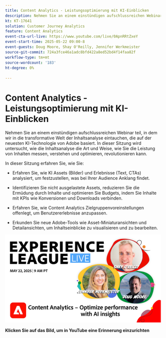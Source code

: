 ```yaml
---
title: Content Analytics - Leistungsoptimierung mit KI-Einblicken
description: Nehmen Sie an einem einstündigen aufschlussreichen Webinar teil, in dem wir in die transformative Welt der Inhaltsanalyse eintauchen, die auf der neuesten KI-Technologie von Adobe basiert. In dieser Sitzung wird untersucht, wie die Inhaltsanalyse die Art und Weise, wie Sie die Leistung von Inhalten messen, verstehen und optimieren, revolutionieren kann.
kt: KT-17641
solution: Customer Journey Analytics
feature: Content Analytics
event-cta-url-live: https://www.youtube.com/live/0ApnRRtZxeY
event-start-time: 2025-05-22 09:00-8
event-guests: Doug Moore, Shay O'Reilly, Jennifer Werkmeister
source-git-commit: 724a3fce46a1adc8bfd422a8ed52bd4f14faa82f
workflow-type: tm+mt
source-wordcount: '183'
ht-degree: 0%

---
```


# Content Analytics - Leistungsoptimierung mit KI-Einblicken

Nehmen Sie an einem einstündigen aufschlussreichen Webinar teil, in dem wir in die transformative Welt der Inhaltsanalyse eintauchen, die auf der neuesten KI-Technologie von Adobe basiert. In dieser Sitzung wird untersucht, wie die Inhaltsanalyse die Art und Weise, wie Sie die Leistung von Inhalten messen, verstehen und optimieren, revolutionieren kann.

In dieser Sitzung erfahren Sie, wie Sie: 
* Erfahren Sie, wie KI Assets (Bilder) und Erlebnisse (Text, CTAs) analysiert, um festzustellen, was bei Ihrer Audience Anklang findet. 

* Identifizieren Sie nicht ausgelastete Assets, reduzieren Sie die Ermüdung durch Inhalte und optimieren Sie Budgets, indem Sie Inhalte mit KPIs wie Konversionen und Downloads verbinden. 

* Erfahren Sie, wie Content Analytics Zielgruppenvoreinstellungen offenlegt, um Benutzererlebnisse anzupassen. 

* Erkunden Sie neue Adobe-Tools wie Asset-Miniaturansichten und Detailansichten, um Inhaltseinblicke zu visualisieren und zu bearbeiten. 

[![ExL LIVE, 22. Mai 2025](assets/May-22-2025-WebBanner.jpg)](https://www.youtube.com/live/0ApnRRtZxeY)

**Klicken Sie auf das Bild, um in YouTube eine Erinnerung einzurichten**

